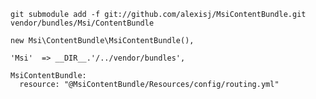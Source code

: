     git submodule add -f git://github.com/alexisj/MsiContentBundle.git vendor/bundles/Msi/ContentBundle
  
    new Msi\ContentBundle\MsiContentBundle(),

    'Msi'  => __DIR__.'/../vendor/bundles',

    MsiContentBundle:
      resource: "@MsiContentBundle/Resources/config/routing.yml"